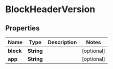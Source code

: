 
# BlockHeaderVersion

## Properties
Name | Type | Description | Notes
------------ | ------------- | ------------- | -------------
**block** | **String** |  |  [optional]
**app** | **String** |  |  [optional]



